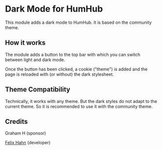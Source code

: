 # Dark Mode for HumHub

This module adds a dark mode to HumHub. It is based on the community theme.

## How it works

The module adds a button to the top bar with which you can switch between light and dark mode.

Once the button has been clicked, a cookie ("theme") is added and the page is reloaded with (or without) the dark stylesheet.

## Theme Compatibility

Technically, it works with any theme. But the dark styles do not adapt to the current theme. So it is recommended to use it with the community theme.

## Credits

Graham H (sponsor)

[Felix Hahn](https://github.com/felixhahnweilheim) (developer)
